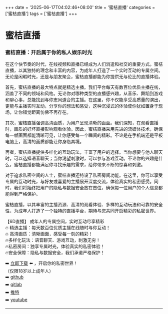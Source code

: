 +++
date = '2025-06-17T04:02:46+08:00'
title = '蜜桔直播'
categories = ['蜜桔直播']
tags = ['蜜桔直播']
+++

# 蜜桔直播

### 蜜桔直播：开启属于你的私人娱乐时光

在这个快节奏的时代，在线视频和直播已经成为人们消遣和社交的重要方式。蜜桔直播，以其独特的理念和丰富的内容，为成年人打造了一个实时互动的专属空间。无论是闲暇时光，还是与朋友聚会，蜜桔直播都能为你提供无与伦比的直播体验。

首先，蜜桔直播的最大特点就是精选主播。我们平台每天有数百位优质主播在线，涵盖了不同的领域和风格。无论你对哪种类型的直播感兴趣，从音乐、舞蹈到游戏和聊心事，总能找到与你志同道合的主播。在这里，你不仅能享受高质量的演出，更能与主播实时互动，分享你的想法和感受，这种沉浸式的体验使你犹如置身于现场，让你错觉距离仿佛不再存在。

其次，蜜桔直播强调高清画质，为用户呈现清晰的画面。我们深知，在观看直播时，画质的好坏直接影响观看体验。因此，蜜桔直播采用先进的流媒体技术，确保每一帧画面都能清晰可见，让你感受每一个瞬间的精彩。不论是在手机端还是平板电脑上，高清的画质都能让你身临其境。

再者，蜜桔直播提供多样化的互动玩法，丰富了用户的选择。当你想要与他人聊天时，可以选择语音聊天；当你渴望刺激时，可以参与游戏互动。不论你的兴趣是什么，蜜桔直播都能满足你寻找乐趣的需求，给你带来不断的惊喜和刺激。

对于追求私密空间的人士，蜜桔直播还特设了私密房间功能。在这里，你可以享受专属的互动时光，与好友或喜爱的主播展开深度交流，体验真实的私密感受。同时，我们将始终把用户的隐私与数据安全放在首位，确保每一位用户的个人信息都能得到严格保护。

蜜桔直播，以其丰富的主播资源、高清的观看体验、多样的互动玩法和可靠的安全性，为成年人打造了一个独特的直播平台，期待与您共同开启精彩的私密世界。

【6D直播】
成年人的专属空间，实时互动尽享精彩  
🔥 精选主播：每天数百位优质主播在线随时与你互动！  
🔥 高清画质：清晰画面，感受每一刻的精彩！  
🔥多样化玩法：语音聊天、游戏互动，刺激无穷！  
🔥私密房间：独享专属时光，体验真实的私密体验！  
🔥安全保障：隐私与数据安全，我们承诺严格保护！  
  
➡️ [立即下载](https://down123.s3.ap-east-1.amazonaws.com/down/down.html?channelCode=blog) ⬅️ ，开启你的私密世界！  
（仅限18岁以上成年人）  
➡️ [github](https://aldult-live.github.io/)  
➡️ [gitlab](https://seo-09598d.gitlab.io/)  
➡️ [推特](https://x.com/wegame33)  
➡️ [youtube](https://www.youtube.com/@6Dlive)  

---
